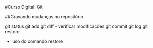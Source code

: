 #Curso Digital: Git

##Gravando mudanças no repositório

git status
git add
git diff - verificar modificações
git commit
git log
git restore

* uso do comando restore
